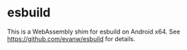 # esbuild

This is a WebAssembly shim for esbuild on Android x64. See https://github.com/evanw/esbuild for details.
